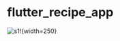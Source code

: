 # flutter_recipe_app

![s1!](https://github.com/davutkarakus/RecipeApp/assets/111883993/c2aefe65-226a-472c-9234-0f414f2c73f1){width=250}
